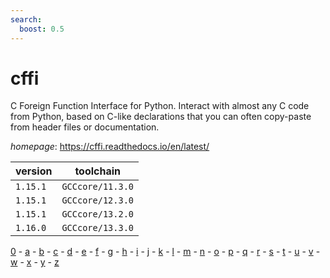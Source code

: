 ```yaml
---
search:
  boost: 0.5
---
```

# cffi

C Foreign Function Interface for Python. Interact with almost any C code from Python, based on C-like declarations that you can often copy-paste from header files or documentation.

*homepage*: <https://cffi.readthedocs.io/en/latest/>

version | toolchain
--------|----------
``1.15.1`` | ``GCCcore/11.3.0``
``1.15.1`` | ``GCCcore/12.3.0``
``1.15.1`` | ``GCCcore/13.2.0``
``1.16.0`` | ``GCCcore/13.3.0``

[0](../0/index.md) - [a](../a/index.md) - [b](../b/index.md) - [c](../c/index.md) - [d](../d/index.md) - [e](../e/index.md) - [f](../f/index.md) - [g](../g/index.md) - [h](../h/index.md) - [i](../i/index.md) - [j](../j/index.md) - [k](../k/index.md) - [l](../l/index.md) - [m](../m/index.md) - [n](../n/index.md) - [o](../o/index.md) - [p](../p/index.md) - [q](../q/index.md) - [r](../r/index.md) - [s](../s/index.md) - [t](../t/index.md) - [u](../u/index.md) - [v](../v/index.md) - [w](../w/index.md) - [x](../x/index.md) - [y](../y/index.md) - [z](../z/index.md)

